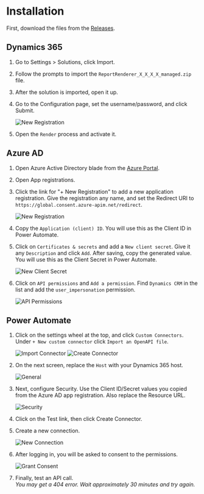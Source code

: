 # Installation
First, download the files from the [Releases](../../../releases).

## Dynamics 365
1. Go to Settings > Solutions, click Import.
 
2. Follow the prompts to import the `ReportRenderer_X_X_X_X_managed.zip` file.

3. After the solution is imported, open it up.

4. Go to the Configuration page, set the username/password, and click Submit.

   ![](./ReportRenderer_Solution_Config.png "New Registration")

5. Open the `Render` process and activate it.

## Azure AD
1. Open Azure Active Directory blade from the [Azure Portal](https://portal.azure.com).

2. Open App registrations.

3. Click the link for "+ New Registration" to add a new application registration.  Give the registration any name, and set the Redirect URI to `https://global.consent.azure-apim.net/redirect`.

   ![](./ReportRenderer_Azure_Create.png "New Registration")

4. Copy the `Application (client) ID`.  You will use this as the Client ID in Power Automate.

5. Click on `Certificates & secrets` and add a `New client secret`. Give it any `Description` and click `Add`.  After saving, copy the generated value.  You will use this as the Client Secret in Power Automate.

   ![](./ReportRenderer_Azure_Keys.png "New Client Secret")

6. Click on `API permissions` and `Add a permission`. Find `Dynamics CRM` in the list and add the `user_impersonation` permission.

   ![](./ReportRenderer_Azure_Permissions.png "API Permissions")




## Power Automate
1. Click on the settings wheel at the top, and click `Custom Connectors`.  Under `+ New custom connector` click `Import an OpenAPI file`.

   ![](./ReportRenderer_Connector_Import.png "Import Connector")
   ![](./ReportRenderer_Connector_Create.png "Create Connector")

2. On the next screen, replace the `Host` with your Dynamics 365 host.

   ![](./ReportRenderer_Connector_General.png "General")

3. Next, configure Security.  Use the Client ID/Secret values you copied from the Azure AD app registration.  Also replace the Resource URL.

   ![](./ReportRenderer_Connector_Security.png "Security")

4. Click on the Test link, then click Create Connector.

5. Create a new connection.

   ![](./ReportRenderer_Connector_NewConnection.png "New Connection")

6. After logging in, you will be asked to consent to the permissions.

   ![](./ReportRenderer_Connector_Consent.png "Grant Consent")

7. Finally, test an API call.  
   _You may get a 404 error.  Wait approximately 30 minutes and try again._
